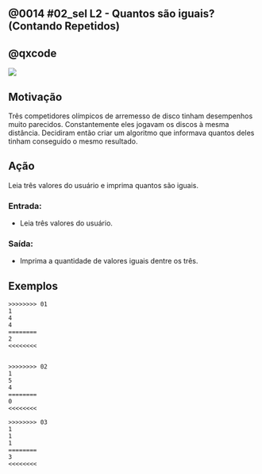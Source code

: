 ## @0014 #02_sel L2 - Quantos são iguais? (Contando Repetidos)
## @qxcode

![](capa.jpg)

## Motivação

Três competidores olímpicos de arremesso de disco tinham desempenhos muito parecidos. Constantemente eles jogavam os discos à mesma distância. Decidiram então criar um algoritmo que informava quantos deles tinham conseguido o mesmo resultado.

## Ação

Leia três valores do usuário e imprima quantos são iguais.

### Entrada:
- Leia três valores do usuário.
### Saída:
- Imprima a quantidade de valores iguais dentre os três.


## Exemplos

```
>>>>>>>> 01
1
4
4
========
2
<<<<<<<<


>>>>>>>> 02
1
5
4
========
0
<<<<<<<<

>>>>>>>> 03
1
1
1
========
3
<<<<<<<<
```

#

<!---
>>>>>>>> 04
1
3
3
========
2
<<<<<<<<


>>>>>>>> 05
4
4
4
========
3
<<<<<<<<


>>>>>>>> 06
1
5
1
========
2
<<<<<<<<


>>>>>>>> 07
1
3
2
========
0
<<<<<<<<


>>>>>>>> 08
6
5
4
========
0
<<<<<<<<

--->
